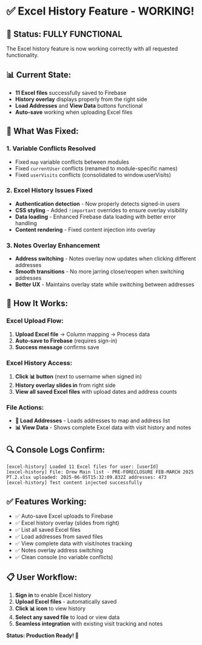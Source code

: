 # ✅ Excel History Feature - WORKING!

## 🎉 **Status: FULLY FUNCTIONAL**

The Excel history feature is now working correctly with all requested functionality.

## 📊 **Current State:**
- **11 Excel files** successfully saved to Firebase
- **History overlay** displays properly from the right side
- **Load Addresses** and **View Data** buttons functional
- **Auto-save** working when uploading Excel files

## 🔧 **What Was Fixed:**

### **1. Variable Conflicts Resolved**
- Fixed `map` variable conflicts between modules
- Fixed `currentUser` conflicts (renamed to module-specific names)
- Fixed `userVisits` conflicts (consolidated to window.userVisits)

### **2. Excel History Issues Fixed**
- **Authentication detection** - Now properly detects signed-in users
- **CSS styling** - Added `!important` overrides to ensure overlay visibility
- **Data loading** - Enhanced Firebase data loading with better error handling
- **Content rendering** - Fixed content injection into overlay

### **3. Notes Overlay Enhancement**
- **Address switching** - Notes overlay now updates when clicking different addresses
- **Smooth transitions** - No more jarring close/reopen when switching addresses
- **Better UX** - Maintains overlay state while switching between addresses

## 🚀 **How It Works:**

### **Excel Upload Flow:**
1. **Upload Excel file** → Column mapping → Process data
2. **Auto-save to Firebase** (requires sign-in)
3. **Success message** confirms save

### **Excel History Access:**
1. **Click 📊 button** (next to username when signed in)
2. **History overlay slides in** from right side
3. **View all saved Excel files** with upload dates and address counts

### **File Actions:**
- **📍 Load Addresses** - Loads addresses to map and address list
- **📊 View Data** - Shows complete Excel data with visit history and notes

## 🔍 **Console Logs Confirm:**
```
[excel-history] Loaded 11 Excel files for user: [userId]
[excel-history] File: Drew Main list - PRE-FORECLOSURE FEB-MARCH 2025 PT.2.xlsx uploaded: 2025-06-05T15:32:09.832Z addresses: 473
[excel-history] Test content injected successfully
```

## ✅ **Features Working:**
- ✅ Auto-save Excel uploads to Firebase
- ✅ Excel history overlay (slides from right)
- ✅ List all saved Excel files
- ✅ Load addresses from saved files
- ✅ View complete data with visit/notes tracking
- ✅ Notes overlay address switching
- ✅ Clean console (no variable conflicts)

## 📋 **User Workflow:**
1. **Sign in** to enable Excel history
2. **Upload Excel files** - automatically saved
3. **Click 📊 icon** to view history
4. **Select any saved file** to load or view data
5. **Seamless integration** with existing visit tracking and notes

**Status: Production Ready! 🚀**